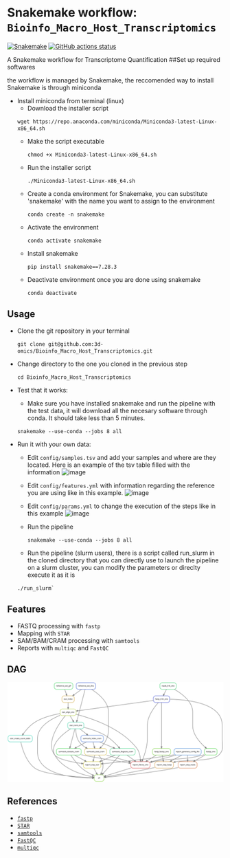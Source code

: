 # Snakemake workflow: `Bioinfo_Macro_Host_Transcriptomics`

[![Snakemake](https://img.shields.io/badge/snakemake-≥6.3.0-brightgreen.svg)](https://snakemake.github.io)
[![GitHub actions status](https://github.com/3d-omics/Bioinfo_Macro_Host_Transcriptomics/workflows/Tests/badge.svg?branch=devel)](https://github.com/3d-omics/Bioinfo_Macro_Host_Transcriptomics/actions?query=branch%3Adevel+workflow%3ATests)


A Snakemake workflow for Transcriptome Quantification
##Set up required softwares

the workflow is managed by Snakemake, the reccomended way to install Snakemake is through miniconda
- Install miniconda from terminal (linux)
  - Download the installer script
  ```
  wget https://repo.anaconda.com/miniconda/Miniconda3-latest-Linux-x86_64.sh
  ```
  - Make the script executable
    ```
    chmod +x Miniconda3-latest-Linux-x86_64.sh
    ```
  - Run the installer script
    ```
    ./Miniconda3-latest-Linux-x86_64.sh
    ```
  - Create a conda environment for Snakemake, you can substitute 'snakemake' with the name you want to assign to the environment
    ```
    conda create -n snakemake
    ```
  - Activate the environment
    ```
    conda activate snakemake
    ```
  - Install snakemake
    ```
    pip install snakemake==7.28.3
    ```
  - Deactivate environment once you are done using snakemake
    ```
    conda deactivate
    ```

## Usage
- Clone the git repository in your terminal
  ```
  git clone git@github.com:3d-omics/Bioinfo_Macro_Host_Transcriptomics.git
  ```
- Change directory to the one you cloned in the previous step
  ```
  cd Bioinfo_Macro_Host_Transcriptomics
  ```
- Test that it works:
  - Make sure you have installed snakemake and run the pipeline with the test
    data, it will download all the necesary software through conda. It should take less than 5 minutes.
  ```
  snakemake --use-conda --jobs 8 all
  ```

- Run it with your own data:
  - Edit `config/samples.tsv` and add your samples and where are they located. Here is an example of the tsv table filled with the information
    ![image](https://github.com/3d-omics/Bioinfo_Macro_Host_Transcriptomics/assets/103645443/bcf67745-9119-498d-a33d-1339ee864246)

  - Edit `config/features.yml` with information regarding the reference you are
    using like in this example.
    ![image](https://github.com/3d-omics/Bioinfo_Macro_Host_Transcriptomics/assets/103645443/195f50ea-eb61-47dd-a650-f91402eca2e3)

  - Edit `config/params.yml` to change the execution of the steps like in this example
    ![image](https://github.com/3d-omics/Bioinfo_Macro_Host_Transcriptomics/assets/103645443/af630e31-c113-4ee6-9408-50870ee54be5)

  - Run the pipeline
     ```
     snakemake --use-conda --jobs 8 all
     ```
  -  Run the pipeline (slurm users), there is a script called run_slurm in the cloned directory that you can directly use to launch the pipeline on a slurm cluster, you can modify the parameters or direclty execute it as it is
    ```
    ./run_slurm`
    ```


## Features
- FASTQ processing with `fastp`
- Mapping with `STAR`
- SAM/BAM/CRAM processing with `samtools`
- Reports with `multiqc` and `FastQC`
## DAG

![host_transcriptomics_pipeline](./rulegraph.svg?raw=true)

## References

- [`fastp`](https://github.com/OpenGene/fastp)
- [`STAR`](https://github.com/alexdobin/STAR)
- [`samtools`](https://github.com/samtools/samtools)
- [`FastQC`](https://github.com/s-andrews/FastQC)
- [`multiqc`](https://github.com/ewels/MultiQC)
